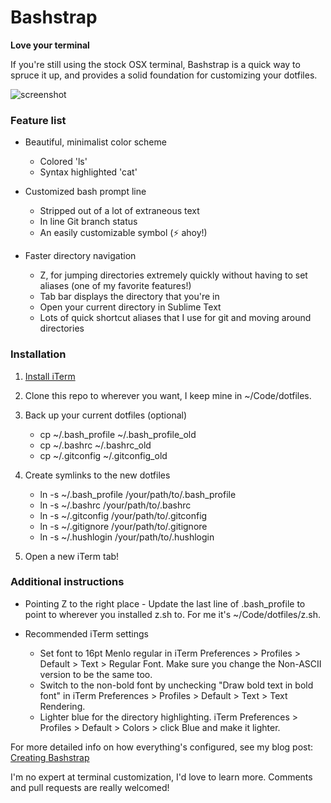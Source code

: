 Bashstrap
=========

**Love your terminal**

If you're still using the stock OSX terminal, Bashstrap is a quick way to spruce it up, and provides a solid foundation for customizing your dotfiles.

<img src="https://raw.github.com/barryclark/bashstrap/master/screenshot.png" alt="screenshot" />

### Feature list

- Beautiful, minimalist color scheme
	- Colored 'ls'
	- Syntax highlighted 'cat'

- Customized bash prompt line
	- Stripped out of a lot of extraneous text 
	- In line Git branch status
	- An easily customizable symbol (⚡ ahoy!)

- Faster directory navigation
	- Z, for jumping directories extremely quickly without having to set aliases (one of my favorite features!)
	- Tab bar displays the directory that you're in
	- Open your current directory in Sublime Text
	- Lots of quick shortcut aliases that I use for git and moving around directories

### Installation

1. [Install iTerm](http://www.iterm2.com/#/section/downloads)

2. Clone this repo to wherever you want, I keep mine in ~/Code/dotfiles. 

3. Back up your current dotfiles (optional)

	- cp ~/.bash_profile ~/.bash_profile_old
	- cp ~/.bashrc ~/.bashrc_old
	- cp ~/.gitconfig ~/.gitconfig_old

4. Create symlinks to the new dotfiles

	- ln -s ~/.bash_profile /your/path/to/.bash_profile
	- ln -s ~/.bashrc /your/path/to/.bashrc
	- ln -s ~/.gitconfig /your/path/to/.gitconfig
	- ln -s ~/.gitignore /your/path/to/.gitignore
	- ln -s ~/.hushlogin /your/path/to/.hushlogin

5. Open a new iTerm tab!

### Additional instructions

- Pointing Z to the right place - Update the last line of .bash_profile to point to wherever you installed z.sh to. For me it's ~/Code/dotfiles/z.sh. 

- Recommended iTerm settings

	- Set font to 16pt Menlo regular in iTerm Preferences > Profiles > Default > Text > Regular Font. Make sure you change the Non-ASCII version to be the same too.
	- Switch to the non-bold font by unchecking "Draw bold text in bold font" in iTerm Preferences > Profiles > Default > Text > Text Rendering.
	- Lighter blue for the directory highlighting. iTerm Preferences > Profiles > Default > Colors > click Blue and make it lighter.

For more detailed info on how everything's configured, see my blog post: [Creating Bashstrap](http://barryclark.co)

I'm no expert at terminal customization, I'd love to learn more. Comments and pull requests are really welcomed!